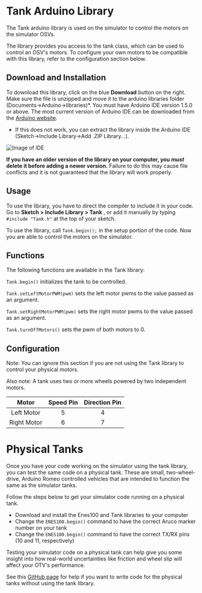 # Tank Arduino Library

The Tank arduino library is used on the simulator to control the motors on the simulator OSVs.

The library provides you access to the tank class, which can be used to control an OSV's motors. To configure your own motors to be compatible with this library, refer to the configuration section below. 

## Download and Installation

To download this library, click on the blue **Download** button on the right. Make sure the file is unzipped and move it to the arduino libraries folder (Documents->Arduino->libraries)*. You must have Arduino IDE version 1.5.0 or above. The most current version of Arduino IDE can be downloaded from the [Arduino website](https://www.arduino.cc/en/Main/Software).

* If this does not work, you can extract the library inside the Arduino IDE (Sketch->Include Library->Add .ZIP Library...).

![Image of IDE](https://github.com/umdenes100/TankArduinoLibrary/blob/master/img/Arduino_Library_Setup.png)

**If you have an older version of the library on your computer, you _must_ delete it before adding a newer version.** Failure to do this may cause file conflicts and it is not guaranteed that the library will work properly.

## Usage

To use the library, you have to direct the compiler to include it in your code. Go to **Sketch > Include Library > Tank** , or add it manually by typing `#include "Tank.h"` at the top of your sketch.

To use the library, call `Tank.begin();` in the setup portion of the code. Now you are able to control the motors on the simulator.

## Functions

The following functions are available in the Tank library:

`Tank.begin()`
initializes the tank to be controlled.

`Tank.setLeftMotorPWM(pwm)`
sets the left motor pwms to the value passed as an argument.

`Tank.setRightMotorPWM(pwm)`
sets the right motor pwms to the value passed as an argument.

`Tank.turnOffMotors()`
sets the pwm of both motors to 0.

## Configuration
Note: You can ignore this section if you are not using the Tank library to control your physical motors.

Also note: A tank uses two or more wheels powered by two independent motors.

|**Motor**  |**Speed Pin**|**Direction Pin**|
|:---------:|:-----------:|:---------------:|
|Left Motor |      5      |         4       |
|Right Motor|      6      |         7       |



# Physical Tanks
Once you have your code working on the simulator using the tank library, you can test the same code on a physical tank. These are small, two-wheel-drive, Arduino Romeo controlled vehicles that are intended to function the same as the simulator tanks.

Follow the steps below to get your simulator code running on a physical tank. 
- Download and install the Enes100 and Tank libraries to your computer
- Change the `ENES100.begin()` command to have the correct Aruco marker number on your tank
- Change the `ENES100.begin()` command to have the correct TX/RX pins (10 and 11, respectively)

Testing your simulator code on a physical tank can help give you some insight into how real-world uncertainties like friction and wheel slip will affect your OTV's performance.

See this [GitHub page](https://github.com/umdenes100/TankCodeGuide) for help if you want to write code for the physical tanks without using the tank library.

